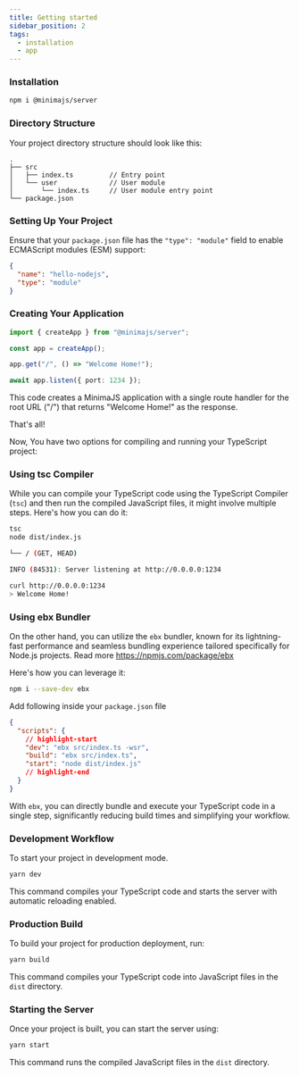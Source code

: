 ```yaml
---
title: Getting started
sidebar_position: 2
tags:
  - installation
  - app
---
```


### Installation

```bash npm2yarn
npm i @minimajs/server
```

### Directory Structure

Your project directory structure should look like this:

```
.
├── src
│   ├── index.ts         // Entry point
│   └── user             // User module
│       └── index.ts     // User module entry point
└── package.json
```

### Setting Up Your Project

Ensure that your `package.json` file has the `"type": "module"` field to enable ECMAScript modules (ESM) support:

```json
{
  "name": "hello-nodejs",
  "type": "module"
}
```

### Creating Your Application

```typescript title="src/index.ts"
import { createApp } from "@minimajs/server";

const app = createApp();

app.get("/", () => "Welcome Home!");

await app.listen({ port: 1234 });
```

This code creates a MinimaJS application with a single route handler for the root URL ("/") that returns "Welcome Home!" as the response.

That's all!

Now, You have two options for compiling and running your TypeScript project:

### Using tsc Compiler

While you can compile your TypeScript code using the TypeScript Compiler (`tsc`) and then run the compiled JavaScript files, it might involve multiple steps. Here's how you can do it:

```bash
tsc
node dist/index.js
```

```bash
└── / (GET, HEAD)

INFO (84531): Server listening at http://0.0.0.0:1234
```

```bash
curl http://0.0.0.0:1234
> Welcome Home!
```

### Using ebx Bundler

On the other hand, you can utilize the `ebx` bundler, known for its lightning-fast performance and seamless bundling experience tailored specifically for Node.js projects.
Read more https://npmjs.com/package/ebx

Here's how you can leverage it:

```bash npm2yarn
npm i --save-dev ebx
```

Add following inside your `package.json` file

```json title="package.json"
{
  "scripts": {
    // highlight-start
    "dev": "ebx src/index.ts -wsr",
    "build": "ebx src/index.ts",
    "start": "node dist/index.js"
    // highlight-end
  }
}
```

With `ebx`, you can directly bundle and execute your TypeScript code in a single step, significantly reducing build times and simplifying your workflow.

### Development Workflow

To start your project in development mode.

```bash
yarn dev
```

This command compiles your TypeScript code and starts the server with automatic reloading enabled.

### Production Build

To build your project for production deployment, run:

```bash
yarn build
```

This command compiles your TypeScript code into JavaScript files in the `dist` directory.

### Starting the Server

Once your project is built, you can start the server using:

```bash
yarn start
```

This command runs the compiled JavaScript files in the `dist` directory.
